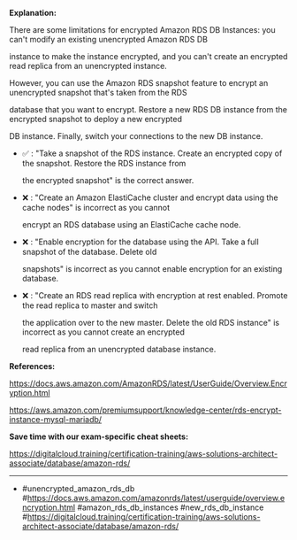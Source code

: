 **Explanation:**

There are some limitations for encrypted Amazon RDS DB Instances: you can't modify an existing unencrypted Amazon RDS DB

instance to make the instance encrypted, and you can't create an encrypted read replica from an unencrypted instance.

However, you can use the Amazon RDS snapshot feature to encrypt an unencrypted snapshot that's taken from the RDS

database that you want to encrypt. Restore a new RDS DB instance from the encrypted snapshot to deploy a new encrypted

DB instance. Finally, switch your connections to the new DB instance.

- ✅ :  "Take a snapshot of the RDS instance. Create an encrypted copy of the snapshot. Restore the RDS instance from

  the encrypted snapshot" is the correct answer.

- ❌ :  "Create an Amazon ElastiCache cluster and encrypt data using the cache nodes" is incorrect as you cannot

  encrypt an RDS database using an ElastiCache cache node.

- ❌ :  "Enable encryption for the database using the API. Take a full snapshot of the database. Delete old

  snapshots" is incorrect as you cannot enable encryption for an existing database.

- ❌ :  "Create an RDS read replica with encryption at rest enabled. Promote the read replica to master and switch

  the application over to the new master. Delete the old RDS instance" is incorrect as you cannot create an encrypted

  read replica from an unencrypted database instance.

**References:**

<https://docs.aws.amazon.com/AmazonRDS/latest/UserGuide/Overview.Encryption.html>

<https://aws.amazon.com/premiumsupport/knowledge-center/rds-encrypt-instance-mysql-mariadb/>

**Save time with our exam-specific cheat sheets:**

<https://digitalcloud.training/certification-training/aws-solutions-architect-associate/database/amazon-rds/>

----

- #unencrypted_amazon_rds_db #<https://docs.aws.amazon.com/amazonrds/latest/userguide/overview.encryption.html> #amazon_rds_db_instances #new_rds_db_instance #<https://digitalcloud.training/certification-training/aws-solutions-architect-associate/database/amazon-rds/>
